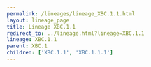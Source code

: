 ```yaml
---
permalink: /lineages/lineage_XBC.1.1.html
layout: lineage_page
title: Lineage XBC.1.1
redirect_to: ../lineage.html?lineage=XBC.1.1
lineage: XBC.1.1
parent: XBC.1
children: ['XBC.1.1', 'XBC.1.1.1']
---
```

